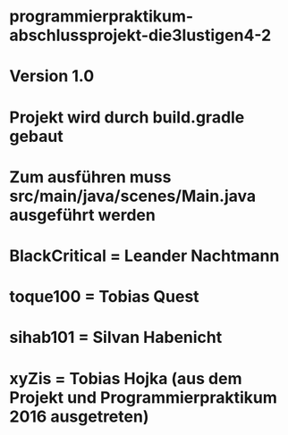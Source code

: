 # programmierpraktikum-abschlussprojekt-die3lustigen4-2
# Version 1.0
# Projekt wird durch build.gradle gebaut
# Zum ausführen muss src/main/java/scenes/Main.java ausgeführt werden
# BlackCritical = Leander Nachtmann
# toque100 = Tobias Quest
# sihab101 = Silvan Habenicht
# xyZis = Tobias Hojka (aus dem Projekt und Programmierpraktikum 2016 ausgetreten)
